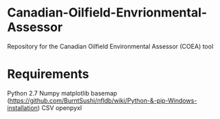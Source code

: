 # Canadian-Oilfield-Envrionmental-Assessor
Repository for the Canadian Oilfield Environmental Assessor (COEA) tool 

# Requirements
Python 2.7
Numpy
matplotlib
basemap (https://github.com/BurntSushi/nfldb/wiki/Python-&-pip-Windows-installation)
CSV
openpyxl 


